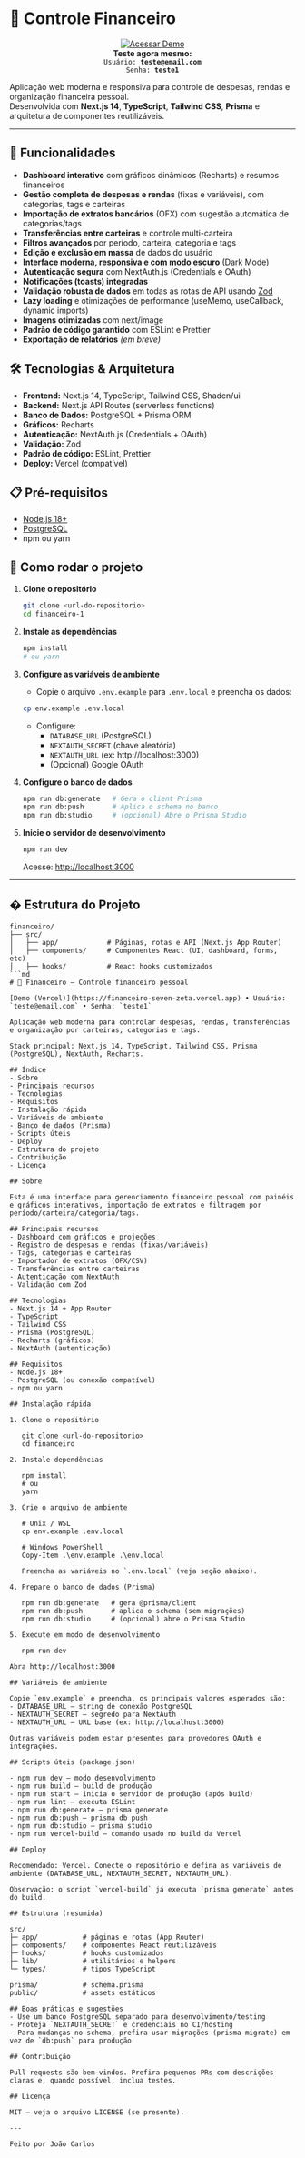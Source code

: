 

# 💸 Controle Financeiro

<div align="center">
   <a href="https://financeiro-seven-zeta.vercel.app" target="_blank"><img src="https://img.shields.io/badge/ACESSAR%20DEMO-00C7B7?style=for-the-badge&logo=vercel&logoColor=white" alt="Acessar Demo" /></a>
   <br />
   <b>Teste agora mesmo:</b><br />
   <code>Usuário: <b>teste@email.com</b></code><br />
   <code>Senha: <b>teste1</b></code>
</div>

Aplicação web moderna e responsiva para controle de despesas, rendas e organização financeira pessoal.<br>
Desenvolvida com <b>Next.js 14</b>, <b>TypeScript</b>, <b>Tailwind CSS</b>, <b>Prisma</b> e arquitetura de componentes reutilizáveis.

---


## 🚀 Funcionalidades

- **Dashboard interativo** com gráficos dinâmicos (Recharts) e resumos financeiros
- **Gestão completa de despesas e rendas** (fixas e variáveis), com categorias, tags e carteiras
- **Importação de extratos bancários** (OFX) com sugestão automática de categorias/tags
- **Transferências entre carteiras** e controle multi-carteira
- **Filtros avançados** por período, carteira, categoria e tags
- **Edição e exclusão em massa** de dados do usuário
- **Interface moderna, responsiva e com modo escuro** (Dark Mode)
- **Autenticação segura** com NextAuth.js (Credentials e OAuth)
- **Notificações (toasts) integradas**
- **Validação robusta de dados** em todas as rotas de API usando [Zod](https://zod.dev/)
- **Lazy loading** e otimizações de performance (useMemo, useCallback, dynamic imports)
- **Imagens otimizadas** com next/image
- **Padrão de código garantido** com ESLint e Prettier
- **Exportação de relatórios** _(em breve)_


## 🛠️ Tecnologias & Arquitetura

- **Frontend:** Next.js 14, TypeScript, Tailwind CSS, Shadcn/ui
- **Backend:** Next.js API Routes (serverless functions)
- **Banco de Dados:** PostgreSQL + Prisma ORM
- **Gráficos:** Recharts
- **Autenticação:** NextAuth.js (Credentials + OAuth)
- **Validação:** Zod
- **Padrão de código:** ESLint, Prettier
- **Deploy:** Vercel (compatível)


## 📋 Pré-requisitos

- [Node.js 18+](https://nodejs.org/)
- [PostgreSQL](https://www.postgresql.org/)
- npm ou yarn


## 🏁 Como rodar o projeto

1. **Clone o repositório**
   ```bash
   git clone <url-do-repositorio>
   cd financeiro-1
   ```

2. **Instale as dependências**
   ```bash
   npm install
   # ou yarn
   ```

3. **Configure as variáveis de ambiente**
   - Copie o arquivo `.env.example` para `.env.local` e preencha os dados:
   ```bash
   cp env.example .env.local
   ```
   - Configure:
     - `DATABASE_URL` (PostgreSQL)
     - `NEXTAUTH_SECRET` (chave aleatória)
     - `NEXTAUTH_URL` (ex: http://localhost:3000)
     - (Opcional) Google OAuth

4. **Configure o banco de dados**
   ```bash
   npm run db:generate   # Gera o client Prisma
   npm run db:push       # Aplica o schema no banco
   npm run db:studio     # (opcional) Abre o Prisma Studio
   ```

5. **Inicie o servidor de desenvolvimento**
   ```bash
   npm run dev
   ```
   Acesse: [http://localhost:3000](http://localhost:3000)

---


## � Estrutura do Projeto

```
financeiro/
├── src/
│   ├── app/            # Páginas, rotas e API (Next.js App Router)
│   ├── components/     # Componentes React (UI, dashboard, forms, etc)
│   ├── hooks/          # React hooks customizados
```md
# 💸 Financeiro — Controle financeiro pessoal

[Demo (Vercel)](https://financeiro-seven-zeta.vercel.app) • Usuário: `teste@email.com` • Senha: `teste1`

Aplicação web moderna para controlar despesas, rendas, transferências e organização por carteiras, categorias e tags.

Stack principal: Next.js 14, TypeScript, Tailwind CSS, Prisma (PostgreSQL), NextAuth, Recharts.

## Índice
- Sobre
- Principais recursos
- Tecnologias
- Requisitos
- Instalação rápida
- Variáveis de ambiente
- Banco de dados (Prisma)
- Scripts úteis
- Deploy
- Estrutura do projeto
- Contribuição
- Licença

## Sobre

Esta é uma interface para gerenciamento financeiro pessoal com painéis e gráficos interativos, importação de extratos e filtragem por período/carteira/categoria/tags.

## Principais recursos
- Dashboard com gráficos e projeções
- Registro de despesas e rendas (fixas/variáveis)
- Tags, categorias e carteiras
- Importador de extratos (OFX/CSV)
- Transferências entre carteiras
- Autenticação com NextAuth
- Validação com Zod

## Tecnologias
- Next.js 14 + App Router
- TypeScript
- Tailwind CSS
- Prisma (PostgreSQL)
- Recharts (gráficos)
- NextAuth (autenticação)

## Requisitos
- Node.js 18+
- PostgreSQL (ou conexão compatível)
- npm ou yarn

## Instalação rápida

1. Clone o repositório

   git clone <url-do-repositorio>
   cd financeiro

2. Instale dependências

   npm install
   # ou
   yarn

3. Crie o arquivo de ambiente

   # Unix / WSL
   cp env.example .env.local

   # Windows PowerShell
   Copy-Item .\env.example .\env.local

   Preencha as variáveis no `.env.local` (veja seção abaixo).

4. Prepare o banco de dados (Prisma)

   npm run db:generate   # gera @prisma/client
   npm run db:push       # aplica o schema (sem migrações)
   npm run db:studio     # (opcional) abre o Prisma Studio

5. Execute em modo de desenvolvimento

   npm run dev

Abra http://localhost:3000

## Variáveis de ambiente

Copie `env.example` e preencha, os principais valores esperados são:
- DATABASE_URL — string de conexão PostgreSQL
- NEXTAUTH_SECRET — segredo para NextAuth
- NEXTAUTH_URL — URL base (ex: http://localhost:3000)

Outras variáveis podem estar presentes para provedores OAuth e integrações.

## Scripts úteis (package.json)

- npm run dev — modo desenvolvimento
- npm run build — build de produção
- npm run start — inicia o servidor de produção (após build)
- npm run lint — executa ESLint
- npm run db:generate — prisma generate
- npm run db:push — prisma db push
- npm run db:studio — prisma studio
- npm run vercel-build — comando usado no build da Vercel

## Deploy

Recomendado: Vercel. Conecte o repositório e defina as variáveis de ambiente (DATABASE_URL, NEXTAUTH_SECRET, NEXTAUTH_URL).

Observação: o script `vercel-build` já executa `prisma generate` antes do build.

## Estrutura (resumida)

src/
├─ app/           # páginas e rotas (App Router)
├─ components/    # componentes React reutilizáveis
├─ hooks/         # hooks customizados
├─ lib/           # utilitários e helpers
└─ types/         # tipos TypeScript

prisma/           # schema.prisma
public/           # assets estáticos

## Boas práticas e sugestões
- Use um banco PostgreSQL separado para desenvolvimento/testing
- Proteja `NEXTAUTH_SECRET` e credenciais no CI/hosting
- Para mudanças no schema, prefira usar migrações (prisma migrate) em vez de `db:push` para produção

## Contribuição

Pull requests são bem-vindos. Prefira pequenos PRs com descrições claras e, quando possível, inclua testes.

## Licença

MIT — veja o arquivo LICENSE (se presente).

---

Feito por João Carlos

```
